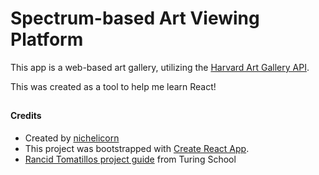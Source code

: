 # Spectrum-based Art Viewing Platform

This app is a web-based art gallery, utilizing the [Harvard Art Gallery API](https://github.com/harvardartmuseums/api-docs). 

This was created as a tool to help me learn React!

##

#### Credits
* Created by [nichelicorn](https://github.com/nichelicorn)
* This project was bootstrapped with [Create React App](https://github.com/facebook/create-react-app).
* [Rancid Tomatillos project guide](https://frontend.turing.edu/projects/module-3/rancid-tomatillos-v3.html) from Turing School